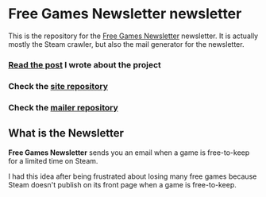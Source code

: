 # Free Games Newsletter newsletter

This is the repository for the [Free Games Newsletter](https://www.freegamesnewsletter.com/) newsletter. It is actually mostly the Steam crawler, but also the mail generator for the newsletter.

### [Read the post](https://vccolombo.github.io/projects/freegamesnewsletter/) I wrote about the project

### Check the [site repository](https://github.com/vccolombo/freegamesnewsletter-site)

### Check the [mailer repository](https://github.com/vccolombo/freegamesnewsletter-mailer)

## What is the Newsletter

**Free Games Newsletter** sends you an email when a game is free-to-keep for a limited time on Steam.

I had this idea after being frustrated about losing many free games because Steam doesn't publish on its front page when a game is free-to-keep.
